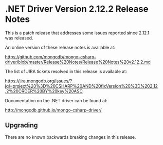 # .NET Driver Version 2.12.2 Release Notes

This is a patch release that addresses some issues reported since 2.12.1 was released.

An online version of these release notes is available at:

https://github.com/mongodb/mongo-csharp-driver/blob/master/Release%20Notes/Release%20Notes%20v2.12.2.md

The list of JIRA tickets resolved in this release is available at:

https://jira.mongodb.org/issues/?jql=project%20%3D%20CSHARP%20AND%20fixVersion%20%3D%202.12.2%20ORDER%20BY%20key%20ASC

Documentation on the .NET driver can be found at:

http://mongodb.github.io/mongo-csharp-driver/

## Upgrading

There are no known backwards breaking changes in this release.
